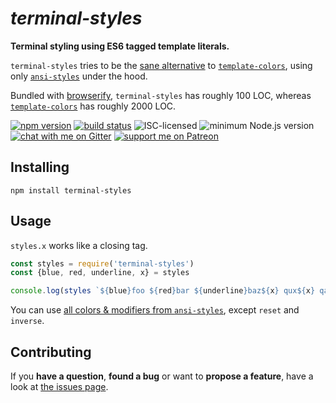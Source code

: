 # *terminal-styles*

**Terminal styling using ES6 tagged template literals.**

`terminal-styles` tries to be the [sane alternative](https://github.com/yeoman/yo/issues/68) to [`template-colors`](https://github.com/icodeforlove/template-colors), using only [`ansi-styles`](https://github.com/chalk/ansi-styles#usage) under the hood.

Bundled with [browserify](http://browserify.org/), `terminal-styles` has roughly 100 LOC, whereas [`template-colors`](https://github.com/icodeforlove/template-colors) has roughly 2000 LOC.

[![npm version](https://img.shields.io/npm/v/terminal-styles.svg)](https://www.npmjs.com/package/terminal-styles)
[![build status](https://img.shields.io/travis/derhuerst/terminal-styles.svg)](https://travis-ci.org/derhuerst/terminal-styles)
![ISC-licensed](https://img.shields.io/github/license/derhuerst/terminal-styles.svg)
![minimum Node.js version](https://img.shields.io/node/v/terminal-styles.svg)
[![chat with me on Gitter](https://img.shields.io/badge/chat%20with%20me-on%20gitter-512e92.svg)](https://gitter.im/derhuerst)
[![support me on Patreon](https://img.shields.io/badge/support%20me-on%20patreon-fa7664.svg)](https://patreon.com/derhuerst)


## Installing

```shell
npm install terminal-styles
```


## Usage

`styles.x` works like a closing tag.

```js
const styles = require('terminal-styles')
const {blue, red, underline, x} = styles

console.log(styles `${blue}foo ${red}bar ${underline}baz${x} qux${x} qax${x}`)
```

You can use [all colors & modifiers from `ansi-styles`](https://github.com/chalk/ansi-styles#styles), except `reset` and `inverse`.


## Contributing

If you **have a question**, **found a bug** or want to **propose a feature**, have a look at [the issues page](https://github.com/derhuerst/terminal-styles/issues).
